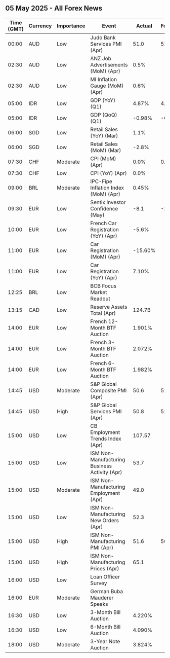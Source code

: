 ## 05 May 2025 - All Forex News

| Time (GMT) | Currency | Importance | Event | Actual | Forecast | Previous |
|------|----------|------------|-------|--------|----------|----------|
| 00:00 | AUD | Low | Judo Bank Services PMI (Apr) | 51.0 | 51.4 | 51.6 |
| 02:30 | AUD | Low | ANZ Job Advertisements (MoM) (Apr) | 0.5% |  | 0.4% |
| 02:30 | AUD | Low | MI Inflation Gauge (MoM) (Apr) | 0.6% |  | 0.7% |
| 05:00 | IDR | Low | GDP (YoY) (Q1) | 4.87% | 4.91% | 5.02% |
| 05:00 | IDR | Low | GDP (QoQ) (Q1) | -0.98% | -0.89% | 0.53% |
| 06:00 | SGD | Low | Retail Sales (YoY) (Mar) | 1.1% |  | -3.5% |
| 06:00 | SGD | Low | Retail Sales (MoM) (Mar) | -2.8% |  | 3.0% |
| 07:30 | CHF | Moderate | CPI (MoM) (Apr) | 0.0% | 0.2% | 0.0% |
| 07:30 | CHF | Low | CPI (YoY) (Apr) | 0.0% |  | 0.3% |
| 09:00 | BRL | Moderate | IPC-Fipe Inflation Index (MoM) (Apr) | 0.45% |  | 0.62% |
| 09:30 | EUR | Low | Sentix Investor Confidence (May) | -8.1 | -14.9 | -19.5 |
| 10:00 | EUR | Low | French Car Registration (YoY) (Apr) | -5.6% |  | -14.5% |
| 11:00 | EUR | Low | Car Registration (MoM) (Apr) | -15.60% |  | 29.20% |
| 11:00 | EUR | Low | Car Registration (YoY) (Apr) | 7.10% |  | 23.20% |
| 12:25 | BRL | Low | BCB Focus Market Readout |  |  |  |
| 13:15 | CAD | Low | Reserve Assets Total (Apr) | 124.7B |  | 126.0B |
| 14:00 | EUR | Low | French 12-Month BTF Auction | 1.901% |  | 1.905% |
| 14:00 | EUR | Low | French 3-Month BTF Auction | 2.072% |  | 2.076% |
| 14:00 | EUR | Low | French 6-Month BTF Auction | 1.982% |  | 2.015% |
| 14:45 | USD | Moderate | S&P Global Composite PMI (Apr) | 50.6 | 51.2 | 53.5 |
| 14:45 | USD | High | S&P Global Services PMI (Apr) | 50.8 | 51.4 | 54.4 |
| 15:00 | USD | Low | CB Employment Trends Index (Apr) | 107.57 |  | 108.41 |
| 15:00 | USD | Low | ISM Non-Manufacturing Business Activity (Apr) | 53.7 |  | 55.9 |
| 15:00 | USD | Moderate | ISM Non-Manufacturing Employment (Apr) | 49.0 |  | 46.2 |
| 15:00 | USD | Low | ISM Non-Manufacturing New Orders (Apr) | 52.3 |  | 50.4 |
| 15:00 | USD | High | ISM Non-Manufacturing PMI (Apr) | 51.6 | 50.2 | 50.8 |
| 15:00 | USD | High | ISM Non-Manufacturing Prices (Apr) | 65.1 |  | 60.9 |
| 16:00 | USD | Low | Loan Officer Survey |  |  |  |
| 16:00 | EUR | Moderate | German Buba Mauderer Speaks |  |  |  |
| 16:30 | USD | Low | 3-Month Bill Auction | 4.220% |  | 4.200% |
| 16:30 | USD | Low | 6-Month Bill Auction | 4.090% |  | 4.065% |
| 18:00 | USD | Moderate | 3-Year Note Auction | 3.824% |  | 3.784% |
